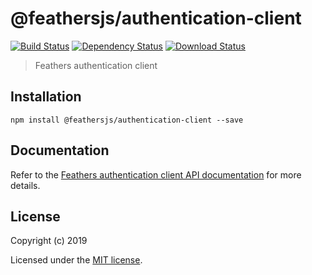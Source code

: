 # @feathersjs/authentication-client

[![Build Status](https://travis-ci.org/feathersjs/feathers.svg?branch=master)](https://travis-ci.org/feathersjs/feathers)
[![Dependency Status](https://img.shields.io/david/feathersjs/feathers.svg?style=flat-square&path=packages/authentication-client)](https://david-dm.org/feathersjs/feathers?path=packages/authentication-client)
[![Download Status](https://img.shields.io/npm/dm/@feathersjs/authentication-client.svg?style=flat-square)](https://www.npmjs.com/package/@feathersjs/authentication-client)

> Feathers authentication client

## Installation

```
npm install @feathersjs/authentication-client --save
```

## Documentation

Refer to the [Feathers authentication client API documentation](https://docs.feathersjs.com/api/authentication/client.html) for more details.

## License

Copyright (c) 2019

Licensed under the [MIT license](LICENSE).
